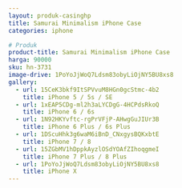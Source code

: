 ```yaml
---
layout: produk-casinghp
title: Samurai Minimalism iPhone Case
categories: iphone

# Produk
product-title: Samurai Minimalism iPhone Case
harga: 90000
sku: hn-3731
image-drive: 1PoYoJjWoQ7Ldsm83obyLiOjNY5BU8xs8
gallery:
  - url: 15CeK3bkf9ItSPVvuM8HGn0gcStmc-4b2
    title: iPhone 5 / 5s / SE
  - url: 1xEAP5CDg-ml2h3aLYCDgG-4HCPdsRkoQ
    title: iPhone 6 / 6s
  - url: 1N92HKYvftc-rgPrVFjP-AHwgGuJIUr3B
    title: iPhone 6 Plus / 6s Plus
  - url: 1DScuHhk3g6waM6iBnD_CNxgysBQKxbtE
    title: iPhone 7 / 8
  - url: 15ZGbMV1hDppkAyzlOSdYOAfZIhoqgmeI
    title: iPhone 7 Plus / 8 Plus
  - url: 1PoYoJjWoQ7Ldsm83obyLiOjNY5BU8xs8
    title: iPhone X
---
```

